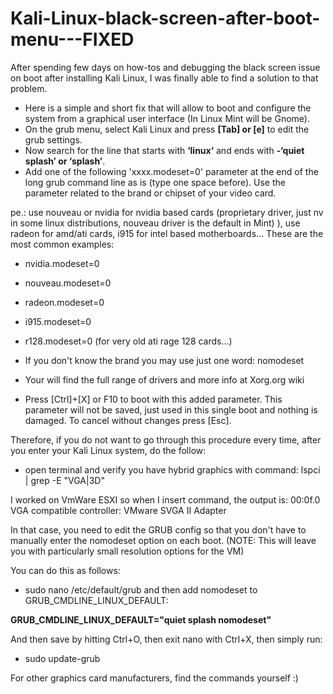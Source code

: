 # Kali-Linux-black-screen-after-boot-menu---FIXED
After spending few days on how-tos and debugging the black screen issue on boot after installing Kali Linux, I was finally able to find a solution to that problem. 


* Here is a simple and short fix that will allow to boot and configure the system from a graphical user interface (In Linux Mint will be Gnome).
* On the grub menu, select Kali Linux and press <b>[Tab] or [e]</b> to edit the grub settings.
* Now search for the line that starts with <b>‘linux‘</b> and ends with <b>-‘quiet splash’ or ‘splash’</b>.
* Add one of the following 'xxxx.modeset=0' parameter at the end of the long grub command line as is (type one space before). Use the parameter related to the brand or chipset of your video card. 

pe.: 
use nouveau  or nvidia for nvidia based cards (proprietary driver, just nv in some linux distributions, nouveau driver is the default in Mint) ), 
use radeon for amd/ati cards, i915 for intel based motherboards...  These are the most common examples:
* nvidia.modeset=0
* nouveau.modeset=0
* radeon.modeset=0
* i915.modeset=0 
* r128.modeset=0  (for very old ati rage 128 cards...)
* If you don't know the brand you may use just one word:   nomodeset
* Your will find the full range of drivers and more info at Xorg.org wiki

* Press [Ctrl]+[X] or F10 to boot with this added parameter. This parameter will not be saved, just used in this single boot and nothing is damaged. To cancel without changes press [Esc].

Therefore, if you do not want to go through this procedure every time, after you enter your Kali Linux system, do the follow:
* open terminal and verify you have hybrid graphics with command: lspci | grep -E "VGA|3D" 

I worked on VmWare ESXI so when I insert command, the output is: 00:0f.0 VGA compatible controller: VMware SVGA II Adapter

In that case, you need to edit the GRUB config so that you don't have to manually enter the nomodeset option on each boot. (NOTE: This will leave you with particularly small resolution options for the VM)

You can do this as follows:
* sudo nano /etc/default/grub
and then add nomodeset to GRUB_CMDLINE_LINUX_DEFAULT:

<b>GRUB_CMDLINE_LINUX_DEFAULT="quiet splash nomodeset"</b>

And then save by hitting Ctrl+O, then exit nano with Ctrl+X, then simply run:
* sudo update-grub

For other graphics card manufacturers, find the commands yourself :) 



